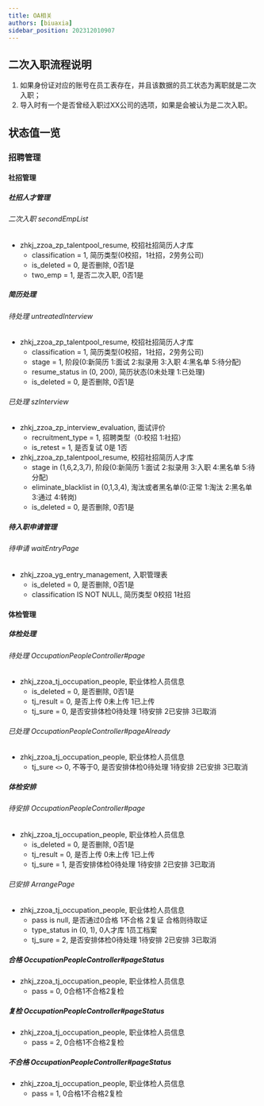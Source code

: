 ```yaml
---
title: OA相关
authors: [biuaxia]
sidebar_position: 202312010907
---
```


## 二次入职流程说明

1. 如果身份证对应的账号在员工表存在，并且该数据的员工状态为离职就是二次入职；
2. 导入时有一个是否曾经入职过XX公司的选项，如果是会被认为是二次入职。

## 状态值一览

### 招聘管理

#### 社招管理

##### 社招人才管理

###### 二次入职 secondEmpList

- zhkj_zzoa_zp_talentpool_resume, 校招社招简历人才库
  - classification = 1, 简历类型(0校招，1社招，2劳务公司) 
  - is_deleted = 0, 是否删除, 0否1是
  - two_emp = 1, 是否二次入职, 0否1是

##### 简历处理

###### 待处理 untreatedInterview

- zhkj_zzoa_zp_talentpool_resume, 校招社招简历人才库
  - classification = 1, 简历类型(0校招，1社招，2劳务公司)
  - stage = 1, 阶段(0:新简历 1:面试 2:拟录用 3:入职 4:黑名单 5:待分配)
  - resume_status in (0, 200), 简历状态(0未处理 1:已处理)
  - is_deleted = 0, 是否删除, 0否1是

###### 已处理 szInterview

- zhkj_zzoa_zp_interview_evaluation, 面试评价
  - recruitment_type = 1, 招聘类型（0:校招 1:社招）
  - is_retest = 1, 是否复试 0是  1否
- zhkj_zzoa_zp_talentpool_resume, 校招社招简历人才库
  - stage in (1,6,2,3,7), 阶段(0:新简历 1:面试 2:拟录用 3:入职 4:黑名单 5:待分配)
  - eliminate_blacklist in (0,1,3,4), 淘汰或者黑名单(0:正常 1:淘汰 2:黑名单 3:通过 4:转岗)
  - is_deleted = 0, 是否删除, 0否1是

##### 待入职申请管理

###### 待申请 waitEntryPage

- zhkj_zzoa_yg_entry_management, 入职管理表
  - is_deleted = 0, 是否删除, 0否1是
  - classification IS NOT NULL, 简历类型 0校招  1社招

#### 体检管理

##### 体检处理

###### 待处理 OccupationPeopleController#page

- zhkj_zzoa_tj_occupation_people, 职业体检人员信息
  - is_deleted = 0, 是否删除, 0否1是
  - tj_result = 0, 是否上传 0未上传  1已上传
  - tj_sure = 0, 是否安排体检0待处理 1待安排 2已安排 3已取消

###### 已处理 OccupationPeopleController#pageAlready

- zhkj_zzoa_tj_occupation_people, 职业体检人员信息
  - tj_sure `<>` 0, 不等于0, 是否安排体检0待处理 1待安排 2已安排 3已取消

##### 体检安排

###### 待安排 OccupationPeopleController#page

- zhkj_zzoa_tj_occupation_people, 职业体检人员信息
  - is_deleted = 0, 是否删除, 0否1是
  - tj_result = 0, 是否上传 0未上传  1已上传
  - tj_sure = 1, 是否安排体检0待处理 1待安排 2已安排 3已取消

###### 已安排 ArrangePage

- zhkj_zzoa_tj_occupation_people, 职业体检人员信息
  - pass is null, 是否通过0合格 1不合格 2复证 合格则待取证
  - type_status in (0, 1), 0人才库 1员工档案
  - tj_sure = 2, 是否安排体检0待处理 1待安排 2已安排 3已取消

##### 合格 OccupationPeopleController#pageStatus

- zhkj_zzoa_tj_occupation_people, 职业体检人员信息
  - pass = 0, 0合格1不合格2复检

##### 复检 OccupationPeopleController#pageStatus

- zhkj_zzoa_tj_occupation_people, 职业体检人员信息
  - pass = 2, 0合格1不合格2复检

##### 不合格 OccupationPeopleController#pageStatus

- zhkj_zzoa_tj_occupation_people, 职业体检人员信息
  - pass = 1, 0合格1不合格2复检
